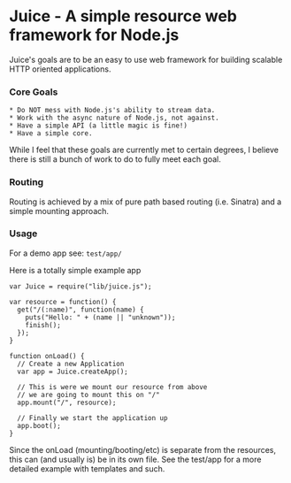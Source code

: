 Juice - A simple resource web framework for Node.js
===================================================

Juice's goals are to be an easy to use web framework
for building scalable HTTP oriented applications.


### Core Goals

    * Do NOT mess with Node.js's ability to stream data.
    * Work with the async nature of Node.js, not against.
    * Have a simple API (a little magic is fine!)
    * Have a simple core.

While I feel that these goals are currently met to certain
degrees, I believe there is still a bunch of work to do to
fully meet each goal.


### Routing

Routing is achieved by a mix of pure path based routing
(i.e. Sinatra) and a simple mounting approach.


### Usage

For a demo app see: `test/app/`

Here is a totally simple example app

    var Juice = require("lib/juice.js");

    var resource = function() {
      get("/(:name)", function(name) {
        puts("Hello: " + (name || "unknown"));
        finish();
      });
    }

    function onLoad() {
      // Create a new Application
      var app = Juice.createApp();

      // This is were we mount our resource from above
      // we are going to mount this on "/"
      app.mount("/", resource);

      // Finally we start the application up
      app.boot();
    }

Since the onLoad (mounting/booting/etc) is separate from
the resources, this can (and usually is) be in its own
file. See the test/app for a more detailed example with
templates and such.

